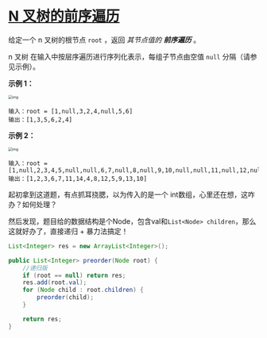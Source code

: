 # [N 叉树的前序遍历](https://leetcode-cn.com/problems/n-ary-tree-preorder-traversal/)

给定一个 n 叉树的根节点  `root` ，返回 *其节点值的 **前序遍历*** 。

n 叉树 在输入中按层序遍历进行序列化表示，每组子节点由空值 `null` 分隔（请参见示例）。


**示例 1：**

<img src="http://image.tinx.top/narytreeexample.png" alt="img" style="zoom:50%;" />

```
输入：root = [1,null,3,2,4,null,5,6]
输出：[1,3,5,6,2,4]
```

**示例 2：**

<img src="http://image.tinx.top/sample_4_964.png" alt="img" style="zoom:50%;" />

```
输入：root = [1,null,2,3,4,5,null,null,6,7,null,8,null,9,10,null,null,11,null,12,null,13,null,null,14]
输出：[1,2,3,6,7,11,14,4,8,12,5,9,13,10]
```



 起初拿到这道题，有点抓耳挠腮，以为传入的是一个 int数组，心里还在想，这咋办？如何处理？

然后发现，题目给的数据结构是个Node，包含val和```List<Node> children```，那么这就好办了，直接递归 + 暴力法搞定！

```java
List<Integer> res = new ArrayList<Integer>();

public List<Integer> preorder(Node root) {
    //递归版
    if (root == null) return res;
    res.add(root.val);
    for (Node child : root.children) {
        preorder(child);
    }

    return res;
}
```

